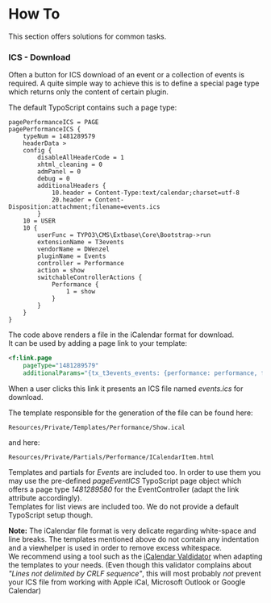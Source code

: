 How To
======

This section offers solutions for common tasks.

### ICS - Download

Often a button for ICS download of an event or a collection of events is required. 
A quite simple way to achieve this is to define a special page type which returns only the content of certain plugin.

The default TypoScript contains such a page type:

```
pagePerformanceICS = PAGE
pagePerformanceICS {
    typeNum = 1481289579
    headerData >
    config {
        disableAllHeaderCode = 1
        xhtml_cleaning = 0
        admPanel = 0
        debug = 0
        additionalHeaders {
            10.header = Content-Type:text/calendar;charset=utf-8
            20.header = Content-Disposition:attachment;filename=events.ics
        }
    10 = USER
    10 {
        userFunc = TYPO3\CMS\Extbase\Core\Bootstrap->run
        extensionName = T3events
        vendorName = DWenzel
        pluginName = Events
        controller = Performance
        action = show
        switchableControllerActions {
            Performance {
                1 = show
            }
        }
    }
}
```
The code above renders a file in the iCalendar format for download.  
It can be used by adding a page link to your template:
```xml
<f:link.page
    pageType="1481289579"
    additionalParams="{tx_t3events_events: {performance: performance, format: 'ical'}}">{f:translate(key: 'button.downloadICS', default: 'label.saveSchedulePage')}</f:link.page>
```
When a user clicks this link it presents an ICS file named *events.ics* for download. 

The template responsible for the generation of the file can be found here:
```
Resources/Private/Templates/Performance/Show.ical
```
and here:
```
Resources/Private/Partials/Performance/ICalendarItem.html
```
Templates and partials for *Events* are included too. 
In order to use them you may use the pre-defined *pageEventICS* TypoScript page object which offers a page type *1481289580* for the EventController (adapt the link attribute accordingly).  
Templates for list views are included too. We do not provide a default TypoScript setup though.

**Note:** The iCalendar file format is very delicate regarding white-space and line breaks.
The templates mentioned above do not contain any indentation and a viewhelper is used in order to remove excess whitespace.  
We recommend using a tool such as the [iCalendar Valdidator](https://icalendar.org/validator.html) when adapting the templates to your needs.
(Even though this validator complains about *"Lines not delimited by CRLF sequence"*, this will most probably *not* prevent your ICS file from working with Apple iCal, Microsoft Outlook or Google Calendar)

